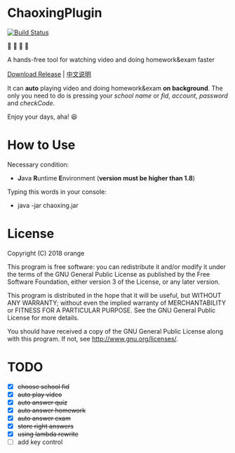 # ChaoxingPlugin
[![Build Status](https://travis-ci.org/cz111000/chaoxing.svg?branch=master)](https://travis-ci.org/cz111000/chaoxing)

:rocket: :rocket: :rocket: :rocket:

A hands-free tool for watching video and doing homework&exam faster

[Download Release](https://github.com/cz111000/chaoxing/releases) | [中文说明](https://github.com/cz111000/chaoxing/blob/master/README-zh.md)

It can **auto** playing video and doing homework&exam **on background**. The only you need to do is pressing your *school name* or *fid*, *account*, *password* and *checkCode*.

Enjoy your days, aha! :laughing:

# How to Use
Necessary condition:
+ **J**ava **R**untime **E**nvironment (**version must be higher than 1.8**)

Typing this words in your console:
+ java -jar chaoxing.jar

# License
Copyright (C) 2018  orange

This program is free software: you can redistribute it and/or modify
it under the terms of the GNU General Public License as published by
the Free Software Foundation, either version 3 of the License, or
any later version.

This program is distributed in the hope that it will be useful,
but WITHOUT ANY WARRANTY; without even the implied warranty of
MERCHANTABILITY or FITNESS FOR A PARTICULAR PURPOSE.  See the
GNU General Public License for more details.

You should have received a copy of the GNU General Public License
along with this program.  If not, see <http://www.gnu.org/licenses/>.

# TODO
- [x] ~~choose school fid~~
- [x] ~~auto play video~~
- [x] ~~auto answer quiz~~
- [x] ~~auto answer homework~~
- [x] ~~auto answer exam~~
- [x] ~~store right answers~~
- [x] ~~using lambda rewrite~~
- [ ] add key control
